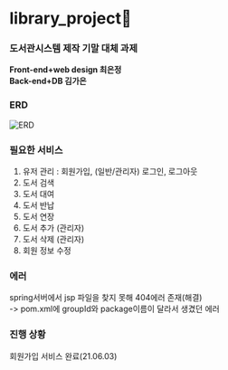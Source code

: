 # library_project📖
### 도서관시스템 제작 기말 대체 과제

<b>Front-end+web design 최은정</b><br>
<b>Back-end+DB 김가은</b>
<br>
### ERD
![ERD](https://user-images.githubusercontent.com/31676033/120523058-70726c80-c410-11eb-9b9d-adde3bfcb3ea.png)


### 필요한 서비스
1. 유저 관리 : 회원가입, (일반/관리자) 로그인, 로그아웃
2. 도서 검색
3. 도서 대여
4. 도서 반납
5. 도서 연장
6. 도서 추가 (관리자)
7. 도서 삭제 (관리자)
8. 회원 정보 수정

### 에러

spring서버에서 jsp 파일을 찾지 못해 404에러 존재(해결)<br>
-> pom.xml에 groupId와 package이름이 달라서 생겼던 에러


### 진행 상황
회원가입 서비스 완료(21.06.03)
<br>
